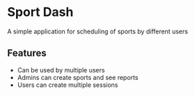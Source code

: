 # Sport Dash

A simple application for scheduling of sports by different users

## Features

- Can be used by multiple users
- Admins can create sports and see reports
- Users can create multiple sessions
